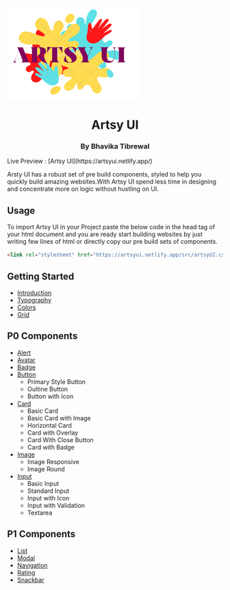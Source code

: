 ![image](/src/assets/logo-v2.png)

<h1 align=center>Artsy UI</h1>
<h3 align=center>By Bhavika Tibrewal</h3>
 Live Preview : [Artsy UI](https://artsyui.netlify.app/)

Arsty UI has a robust set of pre build components, styled to help you quickly build amazing websites.With Artsy UI spend less time in designing and concentrate more on logic without hustling on UI.

## Usage

To import Artsy UI in your Project paste the below code in the head tag of your html document and you are ready start building websites by just writing few lines of html or directly copy our pre build sets of components.

```html
<link rel="stylesheet" href="https://artsyui.netlify.app/src/artsyUI.css" />
```


## Getting Started

- [Introduction](https://artsyui.netlify.app/src/getting_started/introduction.html)
- [Typography](https://artsyui.netlify.app/src/getting_started/typography.html)
- [Colors](https://artsyui.netlify.app/src/getting_started/color-scheme.html)
- [Grid](https://artsyui.netlify.app/src/getting_started/grid.html)

## P0 Components

- [Alert](https://artsyui.netlify.app/src/components/alert/alert.html)
- [Avatar](https://artsyui.netlify.app/src/components/avatar/avatar.html)
- [Badge](https://artsyui.netlify.app/src/components/badge/badge.html)
- [Button](https://artsyui.netlify.app/src/components/button/button.html)
  - Primary Style Button
  - Oultine Button
  - Button with Icon
- [Card](https://artsyui.netlify.app/src/components/card/card.html)
  - Basic Card
  - Basic Card with Image
  - Horizontal Card
  - Card with Overlay
  - Card With Close Button
  - Card with Badge
- [Image](https://artsyui.netlify.app/src/components/image/image.html)
  - Image Responsive
  - Image Round
- [Input](https://artsyui.netlify.app/src/components/input/input.html)
  - Basic Input
  - Standard Input
  - Input with Icon
  - Input with Validation
  - Textarea

## P1 Components

- [List](https://artsyui.netlify.app/src/components/list/list.html)
- [Modal](https://artsyui.netlify.app/src/components/modal/modal.html)
- [Navigation](https://artsyui.netlify.app/src/components/nav/nav.html)
- [Rating](https://artsyui.netlify.app/src/components/rating/rating.html)
- [Snackbar](https://artsyui.netlify.app/src/components/snackbar/snackbar.html)
